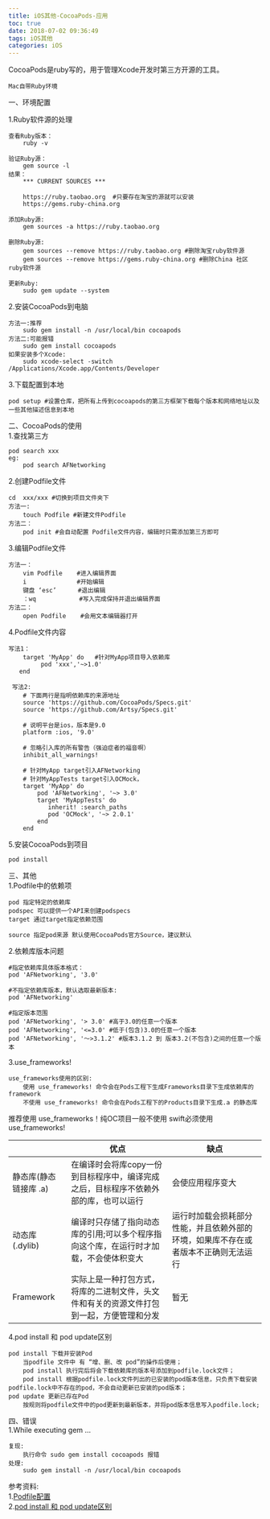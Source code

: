 ```yaml
---
title: iOS其他-CocoaPods-应用
toc: true
date: 2018-07-02 09:36:49
tags: iOS其他
categories: iOS
---
```


CocoaPods是ruby写的，用于管理Xcode开发时第三方开源的工具。

	Mac自带Ruby环境
一、环境配置

<!-- more -->

1.Ruby软件源的处理
	
	查看Ruby版本：
		ruby -v
		
	验证Ruby源：
		gem source -l
	结果：
		*** CURRENT SOURCES ***

		https://ruby.taobao.org  #只要存在淘宝的源就可以安装
		https://gems.ruby-china.org
		
	添加Ruby源:
		gem sources -a https://ruby.taobao.org
	
	删除Ruby源:
		gem sources --remove https://ruby.taobao.org #删除淘宝ruby软件源
		gem sources --remove https://gems.ruby-china.org #删除China 社区ruby软件源
	
	更新Ruby:
		sudo gem update --system
2.安装CocoaPods到电脑
		
	方法一:推荐
		sudo gem install -n /usr/local/bin cocoapods 
	方法二:可能报错
		sudo gem install cocoapods 
	如果安装多个Xcode:
		sudo xcode-select -switch /Applications/Xcode.app/Contents/Developer
3.下载配置到本地
	
	pod setup #设置仓库，把所有上传到cocoapods的第三方框架下载每个版本和网络地址以及一些其他描述信息到本地
二、CocoaPods的使用<br>
1.查找第三方
	
	pod search xxx
	eg:
		pod search AFNetworking
2.创建Podfile文件
	
	cd  xxx/xxx #切换到项目文件夹下
	方法一:
		touch Podfile #新建文件Podfile
	方法二：
		pod init #会自动配置 Podfile文件内容，编辑时只需添加第三方即可
3.编辑Podfile文件
	
	方法一：
		vim Podfile    #进入编辑界面
		i			   #开始编辑
		键盘 ‘esc’      #退出编辑
		：wq			   #写入完成保持并退出编辑界面
	方法二：
		open Podfile    #会用文本编辑器打开
4.Podfile文件内容

    写法1：
  	  	target 'MyApp' do   #针对MyApp项目导入依赖库
	  		 pod 'xxx','~>1.0'
	   end
	   
	 写法2:
	 	# 下面两行是指明依赖库的来源地址
		source 'https://github.com/CocoaPods/Specs.git'
		source 'https://github.com/Artsy/Specs.git'
		
		# 说明平台是ios，版本是9.0
		platform :ios, '9.0'
		
		# 忽略引入库的所有警告（强迫症者的福音啊）
		inhibit_all_warnings!
		
		# 针对MyApp target引入AFNetworking
		# 针对MyAppTests target引入OCMock，
		target 'MyApp' do 
		    pod 'AFNetworking', '~> 3.0' 
		    target 'MyAppTests' do
		       inherit! :search_paths 
		       pod 'OCMock', '~> 2.0.1' 
		    end
		end
5.安装CocoaPods到项目

	pod install
三、其他<br>
1.Podfile中的依赖项

	pod 指定特定的依赖库
	podspec 可以提供一个API来创建podspecs
	target 通过target指定依赖范围
	
	source 指定pod来源 默认使用CocoaPods官方Source，建议默认
2.依赖库版本问题
	
	#指定依赖库具体版本格式：
	pod 'AFNetworking', '3.0' 
	
	#不指定依赖库版本，默认选取最新版本:
	pod 'AFNetworking'
	
	#指定版本范围
	pod 'AFNetworking', '> 3.0' #高于3.0的任意一个版本
	pod 'AFNetworking', '<=3.0' #低于(包含)3.0的任意一个版本
	pod 'AFNetworking', '～>3.1.2' #版本3.1.2 到 版本3.2(不包含)之间的任意一个版本
3.use_frameworks!
	
	use_frameworks使用的区别:
		使用 use_frameworks! 命令会在Pods工程下生成Frameworks目录下生成依赖库的framework
		不使用 use_frameworks! 命令会在Pods工程下的Products目录下生成.a 的静态库
推荐使用 use_frameworks！纯OC项目一般不使用 swift必须使用 use_frameworks! 
	
||优点|缺点|
|---|---|---|
|静态库(静态链接库 .a)|在编译时会将库copy一份到目标程序中，编译完成之后，目标程序不依赖外部的库，也可以运行|会使应用程序变大|
|动态库(.dylib)|编译时只存储了指向动态库的引用;可以多个程序指向这个库，在运行时才加载，不会使体积变大|运行时加载会损耗部分性能，并且依赖外部的环境，如果库不存在或者版本不正确则无法运行|
| Framework |实际上是一种打包方式，将库的二进制文件，头文件和有关的资源文件打包到一起，方便管理和分发| 暂无 |
4.pod install 和 pod update区别

	pod install 下载并安装Pod
		当podfile 文件中 有 “增、删、改 pod”的操作后使用；
		pod install 执行完后将会下载依赖库的版本号添加到podfile.lock文件；
		pod install 根据podfile.lock文件列出的已安装的pod版本信息，只负责下载安装podfile.lock中不存在的pod，不会自动更新已安装的pod版本；
	pod update 更新已存在Pod
		按规则将podfile文件中的pod更新到最新版本，并将pod版本信息写入podfile.lock;		
四、错误<br>
1.While executing gem ...
	
	复现:
		执行命令 sudo gem install cocoapods 报错  
	处理:
		sudo gem install -n /usr/local/bin cocoapods
参考资料:<br>
1.[Podfile配置](https://www.jianshu.com/p/8a0fd6150159)<br>
2.[pod install 和 pod update区别](https://blog.csdn.net/cwf19860527/article/details/54139214)


